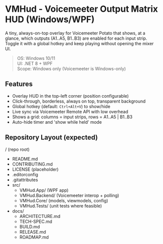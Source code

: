 # VMHud - Voicemeeter Output Matrix HUD (Windows/WPF)

A tiny, always-on-top overlay for Voicemeeter Potato that shows, at a glance, which outputs (A1..A5, B1..B3) are enabled for each input strip. Toggle it with a global hotkey and keep playing without opening the mixer UI.

> OS: Windows 10/11  
> UI: .NET 8 + WPF  
> Scope: Windows only (Voicemeeter is Windows-only)

## Features
- Overlay HUD in the top-left corner (position configurable)
- Click-through, borderless, always on top, transparent background
- Global hotkey (default: `Ctrl+Alt+V`) to show/hide
- Live sync via Voicemeeter Remote API with low overhead
- Shows a grid: columns = input strips, rows = A1..A5 | B1..B3
- Auto-hide timer and 'show while held' mode

## Repository Layout (expected)

/ (repo root)
- README.md
- CONTRIBUTING.md
- LICENSE (placeholder)
- .editorconfig
- .gitattributes
- src/
  - VMHud.App/           (WPF app)
  - VMHud.Backend/       (Voicemeeter interop + polling)
  - VMHud.Core/          (models, viewmodels, config)
  - VMHud.Tests/         (unit tests where feasible)
- docs/
  - ARCHITECTURE.md
  - TECH-SPEC.md
  - BUILD.md
  - RELEASE.md
  - ROADMAP.md

